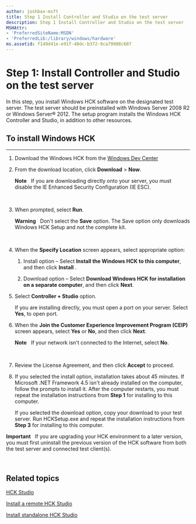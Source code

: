 ```yaml
---
author: joshbax-msft
title: Step 1 Install Controller and Studio on the test server
description: Step 1 Install Controller and Studio on the test server
MSHAttr:
- 'PreferredSiteName:MSDN'
- 'PreferredLib:/library/windows/hardware'
ms.assetid: f149d41e-e91f-40dc-b372-9ca79908c607
---
```


# Step 1: Install Controller and Studio on the test server


In this step, you install Windows HCK software on the designated test server. The test server should be preinstalled with Windows Server 2008 R2 or Windows Server® 2012. The setup program installs the Windows HCK Controller and Studio, in addition to other resources.

## To install Windows HCK


****

1.  Download the Windows HCK from the [Windows Dev Center](http://go.microsoft.com/fwlink/?LinkId=247519)

2.  From the download location, click **Download** &gt; **Now**.

    **Note**  
    If you are downloading directly onto your server, you must disable the IE Enhanced Security Configuration (IE ESC).

     

3.  When prompted, select **Run**.

    **Warning**  
    Don't select the **Save** option. The Save option only downloads Windows HCK Setup and not the complete kit.

     

4.  When the **Specify Location** screen appears, select appropriate option:

    1.  Install option – Select **Install the Windows HCK to this computer**, and then click **Install** .

    2.  Download option – Select **Download Windows HCK for installation on a separate computer**, and then click **Next**.

5.  Select **Controller + Studio** option.

    If you are installing directly, you must open a port on your server. Select **Yes**, to open port.

6.  When the **Join the Customer Experience Improvement Program (CEIP)** screen appears, select **Yes** or **No**, and then click **Next**.

    **Note**  
    If your network isn't connected to the Internet, select **No**.

     

7.  Review the License Agreement, and then click **Accept** to proceed.

8.  If you selected the install option, installation takes about 45 minutes. If Microsoft .NET Framework 4.5 isn't already installed on the computer, follow the prompts to install it. After the computer restarts, you must repeat the installation instructions from **Step 1** for installing to this computer.

    If you selected the download option, copy your download to your test server. Run HCKSetup.exe and repeat the installation instructions from **Step 3** for installing to this computer.

**Important**  
If you are upgrading your HCK environment to a later version, you must first uninstall the previous version of the HCK software from both the test server and connected test client(s).

 

## Related topics


[HCK Studio](http://go.microsoft.com/fwlink/p/?linkid=317853)

[Install a remote HCK Studio](http://go.microsoft.com/fwlink/p/?linkid=317854)

[Install standalone HCK Studio](http://go.microsoft.com/fwlink/?LinkId=317855)

 

 







